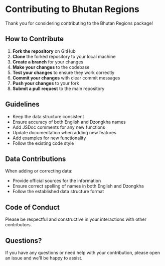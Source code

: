 # Contributing to Bhutan Regions

Thank you for considering contributing to the Bhutan Regions package!

## How to Contribute

1. **Fork the repository** on GitHub
2. **Clone** the forked repository to your local machine
3. **Create a branch** for your changes
4. **Make your changes** to the codebase
5. **Test your changes** to ensure they work correctly
6. **Commit your changes** with clear commit messages
7. **Push your changes** to your fork
8. **Submit a pull request** to the main repository

## Guidelines

- Keep the data structure consistent
- Ensure accuracy of both English and Dzongkha names
- Add JSDoc comments for any new functions
- Update documentation when adding new features
- Add examples for new functionality
- Follow the existing code style

## Data Contributions

When adding or correcting data:

- Provide official sources for the information
- Ensure correct spelling of names in both English and Dzongkha
- Follow the established data structure format

## Code of Conduct

Please be respectful and constructive in your interactions with other contributors.

## Questions?

If you have any questions or need help with your contribution, please open an issue and we'll be happy to assist.
